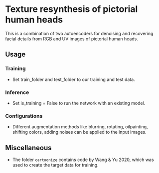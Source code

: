 # Texture resynthesis of pictorial human heads

This is a combination of two autoencoders for denoising and recovering facial details from RGB and UV images of pictorial human heads.

## Usage 

### Training

* Set train_folder and test_folder to our training and test data.

### Inference

* Set is_training = False to run the network with an existing model.

### Configurations

* Different augmentation methods like blurring, rotating, oilpainting, shifting colors, adding noises can be applied to the input images.

## Miscellaneous

* The folder `cartoonize` contains code by Wang & Yu 2020, which was used to create the target data for training.